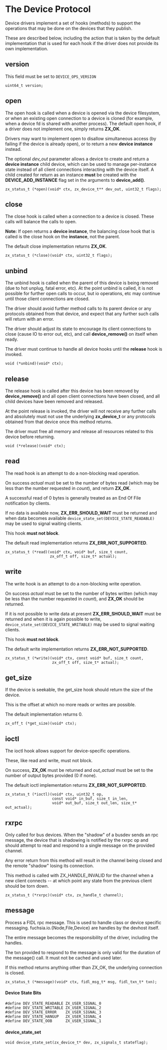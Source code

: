 
# The Device Protocol

Device drivers implement a set of hooks (methods) to support the
operations that may be done on the devices that they publish.

These are described below, including the action that is taken
by the default implementation that is used for each hook if the
driver does not provide its own implementation.

## version
This field must be set to `DEVICE_OPS_VERSION`
```
uint64_t version;
```

## open
The open hook is called when a device is opened via the device filesystem,
or when an existing open connection to a device is cloned (for example,
when a device fd is shared with another process).  The default open hook,
if a driver does not implement one, simply returns **ZX_OK**.

Drivers may want to implement open to disallow simultaneous access (by
failing if the device is already open), or to return a new **device instance**
instead.

The optional *dev_out* parameter allows a device to create and return a
**device instance** child device, which can be used to manage per-instance
state instead of all client connections interacting with the device itself.
A child created for return as an instance **must** be created with the
**DEVICE_ADD_INSTANCE** flag set in the arguments to **device_add()**.

```
zx_status_t (*open)(void* ctx, zx_device_t** dev_out, uint32_t flags);
```

## close
The close hook is called when a connection to a device is closed. These
calls will balance the calls to open.

**Note:** If open returns a **device instance**, the balancing close hook
that is called is the close hook on the **instance**, not the parent.

The default close implementation returns **ZX_OK**.
```
zx_status_t (*close)(void* ctx, uint32_t flags);
```

## unbind
The unbind hook is called when the parent of this device is being removed (due
to hot unplug, fatal error, etc).  At the point unbind is called, it is not
possible for further open calls to occur, but io operations, etc
may continue until those client connections are closed.

The driver should avoid further method calls to its parent device or any
protocols obtained from that device, and expect that any further such calls
will return with an error.

The driver should adjust its state to encourage its client connections to close
(cause IO to error out, etc), and call **device_remove()** on itself when ready.

The driver must continue to handle all device hooks until the **release** hook
is invoked.

```
void (*unbind)(void* ctx);
```

## release
The release hook is called after this device has been removed by **device_remove()**
and all open client connections have been closed, and all child devices have been
removed and released.

At the point release is invoked, the driver will not receive any further calls
and absolutely must not use the underlying **zx_device_t** or any protocols obtained
from that device once this method returns.

The driver must free all memory and release all resources related to this device
before returning.
```
void (*release)(void* ctx);
```

## read
The read hook is an attempt to do a non-blocking read operation.

On success *actual* must be set to the number of bytes read (which may be less
than the number requested in *count*), and return **ZX_OK**.

A successful read of 0 bytes is generally treated as an End Of File notification
by clients.

If no data is available now, **ZX_ERR_SHOULD_WAIT** must be returned and when
data becomes available `device_state_set(DEVICE_STATE_READABLE)` may be used to
signal waiting clients.

This hook **must not block**.

The default read implementation returns **ZX_ERR_NOT_SUPPORTED**.

```
zx_status_t (*read)(void* ctx, void* buf, size_t count,
                    zx_off_t off, size_t* actual);
```

## write
The write hook is an attempt to do a non-blocking write operation.

On success *actual* must be set to the number of bytes written (which may be
less than the number requested in *count*), and **ZX_OK** should be returned.

If it is not possible to write data at present **ZX_ERR_SHOULD_WAIT** must
be returned and when it is again possible to write,
`device_state_set(DEVICE_STATE_WRITABLE)` may be used to signal waiting clients.

This hook **must not block**.

The default write implementation returns **ZX_ERR_NOT_SUPPORTED**.

```
zx_status_t (*write)(void* ctx, const void* buf, size_t count,
                     zx_off_t off, size_t* actual);
```

## get_size
If the device is seekable, the get_size hook should return the size of the device.

This is the offset at which no more reads or writes are possible.

The default implementation returns 0.
```
zx_off_t (*get_size)(void* ctx);
```

## ioctl
The ioctl hook allows support for device-specific operations.

These, like read and write, must not block.

On success, **ZX_OK** must be returned and *out_actual* must be set
to the number of output bytes provided (0 if none).

The default ioctl implementation returns **ZX_ERR_NOT_SUPPORTED**.
```
zx_status_t (*ioctl)(void* ctx, uint32_t op,
                     const void* in_buf, size_t in_len,
                     void* out_buf, size_t out_len, size_t* out_actual);
```

## rxrpc
Only called for bus devices.
When the "shadow" of a busdev sends an rpc message, the
device that is shadowing is notified by the rxrpc op and
should attempt to read and respond to a single message on
the provided channel.

Any error return from this method will result in the channel
being closed and the remote "shadow" losing its connection.

This method is called with ZX_HANDLE_INVALID for the channel
when a new client connects -- at which point any state from
the previous client should be torn down.
```
zx_status_t (*rxrpc)(void* ctx, zx_handle_t channel);
```

## message
Process a FIDL rpc message.  This is used to handle class or
device specific messaging.  fuchsia.io.{Node,File,Device} are
handles by the devhost itself.

The entire message becomes the responsibility of the driver,
including the handles.

The txn provided to respond to the message is only valid for
the duration of the message() call.  It must not be cached
and used later.

If this method returns anything other than ZX_OK, the underlying
connection is closed.
```
zx_status_t (*message)(void* ctx, fidl_msg_t* msg, fidl_txn_t* txn);
```

#### Device State Bits
```
#define DEV_STATE_READABLE ZX_USER_SIGNAL_0
#define DEV_STATE_WRITABLE ZX_USER_SIGNAL_2
#define DEV_STATE_ERROR    ZX_USER_SIGNAL_3
#define DEV_STATE_HANGUP   ZX_USER_SIGNAL_4
#define DEV_STATE_OOB      ZX_USER_SIGNAL_1
```

#### device_state_set
```
void device_state_set(zx_device_t* dev, zx_signals_t stateflag);
```
